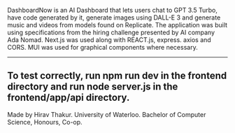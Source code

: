 DashboardNow is an AI Dashboard that lets users chat to GPT 3.5 Turbo, have code generated by it, generate images using DALL-E 3 and generate music and videos from models found on Replicate. The application was built using specifications from the hiring challenge presented by AI company Ada Nomad. Next.js was used along with REACT.js, express. axios and CORS. MUI was used for graphical components where necessary.

----------------------------------------------------------------------------------------------------------------------------
 To test correctly, run npm run dev in the frontend directory and run node server.js in the frontend/app/api directory.
----------------------------------------------------------------------------------------------------------------------------

Made by Hirav Thakur. University of Waterloo. Bachelor of Computer Science, Honours, Co-op.
